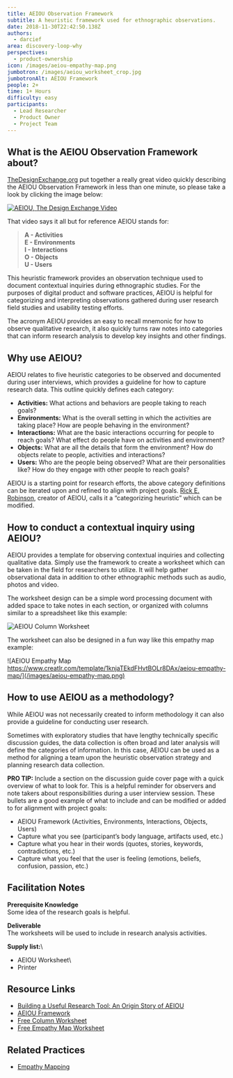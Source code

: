 ```yaml
---
title: AEIOU Observation Framework
subtitle: A heuristic framework used for ethnographic observations.
date: 2018-11-30T22:42:50.138Z
authors:
  - darcief
area: discovery-loop-why
perspectives:
  - product-ownership
icon: /images/aeiou-empathy-map.png
jumbotron: /images/aeiou_worksheet_crop.jpg
jumbotronAlt: AEIOU Framework
people: 2+
time: 1+ Hours
difficulty: easy
participants:
  - Lead Researcher
  - Product Owner
  - Project Team
---
```

## What is the AEIOU Observation Framework about?

<a href="https://thedesignexchange.org" target="_blank">TheDesignExchange.org</a> put together a really great video quickly describing the AEIOU Observation Framework in less than one minute, so please take a look by clicking the image below:

[![AEIOU, The Design Exchange Video](https://i.ytimg.com/vi/Uvvd6pcNX84/maxresdefault.jpg)](https://www.youtube.com/watch?v=Uvvd6pcNX84)

That video says it all but for reference AEIOU stands for:

> **A - Activities**\
> **E - Environments**\
> **I - Interactions**\
> **O - Objects**\
> **U - Users**

This heuristic framework provides an observation technique used to document contextual inquiries during ethnographic studies. For the purposes of digital product and software practices, AEIOU is helpful for categorizing and interpreting observations gathered during user research field studies and usability testing efforts.

The acronym AEIOU provides an easy to recall mnemonic for how to observe qualitative research, it also quickly turns raw notes into categories that can inform research analysis to develop key insights and other findings.

## Why use AEIOU?

AEIOU relates to five heuristic categories to be observed and documented during user interviews, which provides a guideline for how to capture research data. This outline quickly defines each category:

* **Activities:** What actions and behaviors are people taking to reach goals?
* **Environments:** What is the overall setting in which the activities are taking place? How are people behaving in the environment?
* **Interactions:** What are the basic interactions occurring for people to reach goals? What effect do people have on activities and environment?
* **Objects:** What are all the details that form the environment? How do objects relate to people, activities and interactions?
* **Users:** Who are the people being observed? What are their personalities like? How do they engage with other people to reach goals? 

AEIOU is a starting point for research efforts, the above category definitions can be iterated upon and refined to align with project goals. [Rick E. Robinson](https://www.epicpeople.org/building-a-useful-research-tool/), creator of AEIOU, calls it a “categorizing heuristic” which can be modified.

## How to conduct a contextual inquiry using AEIOU?

AEIOU provides a template for observing contextual inquiries and collecting qualitative data. Simply use the framework to create a worksheet which can be taken in the field for researchers to utilize. It will help gather observational data in addition to other ethnographic methods such as audio, photos and video.

The worksheet design can be a simple word processing document with added space to take notes in each section, or organized with columns similar to a spreadsheet like this example: 

![AEIOU Column Worksheet ](/images/aeiou_worksheet.jpg)

The worksheet can also be designed in a fun way like this empathy map example: 

![AEIOU Empathy Map https://www.creatlr.com/template/1knjaTEkdFHvtBOLr8DAx/aeiou-empathy-map/](/images/aeiou-empathy-map.png)

## How to use AEIOU as a methodology?

While AEIOU was not necessarily created to inform methodology it can also provide a guideline for conducting user research. 

Sometimes with exploratory studies that have lengthy technically specific discussion guides, the data collection is often broad and later analysis will define the categories of information. In this case, AEIOU can be used as a method for aligning a team upon the heuristic observation strategy and planning research data collection. 

**PRO TIP:** Include a section on the discussion guide cover page with a quick overview of what to look for. This is a helpful reminder for observers and note takers about responsibilities during a user interview session. These bullets are a good example of what to include and can be modified or added to for alignment with project goals:

* AEIOU Framework (Activities, Environments, Interactions, Objects, Users)
* Capture what you see (participant’s body language, artifacts used, etc.)
* Capture what you hear in their words (quotes, stories, keywords, contradictions, etc.)
* Capture what you feel that the user is feeling (emotions, beliefs, confusion, passion, etc.)

## Facilitation Notes

**Prerequisite Knowledge**\
Some idea of the research goals is helpful.

**Deliverable**\
The worksheets will be used to include in research analysis activities.

**Supply list:**\

* AEIOU Worksheet\
* Printer

## Resource Links

* [Building a Useful Research Tool: An Origin Story of AEIOU](https://www.epicpeople.org/building-a-useful-research-tool/)
* [AEIOU Framework](https://help.ethnohub.com/guide/aeiou-framework)
* [Free Column Worksheet](http://www.libraryuxtoolkit.com/search.html#flyOnTheWall)
* [Free Empathy Map Worksheet](https://www.creatlr.com/template/1knjaTEkdFHvtBOLr8DAx/aeiou-empathy-map/)

## Related Practices

* [Empathy Mapping](https://openpracticelibrary.com/practice/empathy-mapping/)

##
